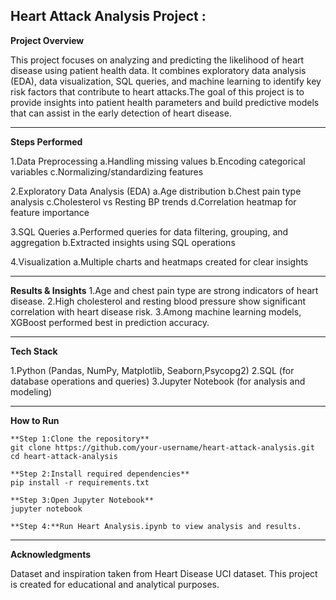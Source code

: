 ## Heart Attack Analysis Project :

 **Project Overview**

This project focuses on analyzing and predicting the likelihood of heart disease using patient health data. It combines exploratory data analysis (EDA), data visualization, SQL queries,
and machine learning to identify key risk factors that contribute to heart attacks.The goal of this project is to provide insights into patient health parameters and build
predictive models that can assist in the early detection of heart disease.

---

**Steps Performed**

1.Data Preprocessing
  a.Handling missing values
  b.Encoding categorical variables
  c.Normalizing/standardizing features
  
2.Exploratory Data Analysis (EDA)
 a.Age distribution
 b.Chest pain type analysis
 c.Cholesterol vs Resting BP trends
 d.Correlation heatmap for feature importance

3.SQL Queries
 a.Performed queries for data filtering, grouping, and aggregation
 b.Extracted insights using SQL operations

4.Visualization
 a.Multiple charts and heatmaps created for clear insights
 
--- 

**Results & Insights**
1.Age and chest pain type are strong indicators of heart disease.
2.High cholesterol and resting blood pressure show significant correlation with heart disease risk.
3.Among machine learning models, XGBoost performed best in prediction accuracy.

---

**Tech Stack**

1.Python (Pandas, NumPy, Matplotlib, Seaborn,Psycopg2)
2.SQL (for database operations and queries)
3.Jupyter Notebook (for analysis and modeling)

---

**How to Run**
```
**Step 1:Clone the repository**
git clone https://github.com/your-username/heart-attack-analysis.git
cd heart-attack-analysis

**Step 2:Install required dependencies**
pip install -r requirements.txt

**Step 3:Open Jupyter Notebook**
jupyter notebook

**Step 4:**Run Heart Analysis.ipynb to view analysis and results.
```

---

**Acknowledgments**

Dataset and inspiration taken from Heart Disease UCI dataset.
This project is created for educational and analytical purposes.




